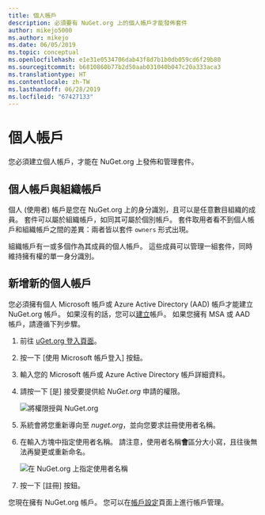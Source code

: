 ```yaml
---
title: 個人帳戶
description: 必須要有 NuGet.org 上的個人帳戶才能發佈套件
author: mikejo5000
ms.author: mikejo
ms.date: 06/05/2019
ms.topic: conceptual
ms.openlocfilehash: e1e31e0534706dab43f8d7b1b0db059cd6f29b80
ms.sourcegitcommit: b6810860b77b2d50aab031040b047c20a333aca3
ms.translationtype: HT
ms.contentlocale: zh-TW
ms.lasthandoff: 06/28/2019
ms.locfileid: "67427133"
---
```

# <a name="individual-accounts"></a>個人帳戶

您必須建立個人帳戶，才能在 NuGet.org 上發佈和管理套件。

## <a name="individual-accounts-vs-organization-accounts"></a>個人帳戶與組織帳戶

個人 (使用者) 帳戶是您在 NuGet.org 上的身分識別，且可以是任意數目組織的成員。 套件可以屬於組織帳戶，如同其可屬於個別帳戶。 套件取用者看不到個人帳戶和組織帳戶之間的差異：兩者皆以套件 `owners` 形式出現。

組織帳戶有一或多個作為其成員的個人帳戶。 這些成員可以管理一組套件，同時維持擁有權的單一身分識別。

## <a name="add-a-new-individual-account"></a>新增新的個人帳戶

您必須擁有個人 Microsoft 帳戶或 Azure Active Directory (AAD) 帳戶才能建立 NuGet.org 帳戶。 如果沒有的話，您可以[建立](https://signup.live.com)帳戶。 如果您擁有 MSA 或 AAD 帳戶，請遵循下列步驟。

1. 前往 [uGet.org 登入頁面](https://www.nuget.org/users/account/LogOn)。

1. 按一下 [使用 Microsoft 帳戶登入]  按鈕。

1. 輸入您的 Microsoft 帳戶或 Azure Active Directory 帳戶詳細資料。

1. 請按一下 [是]  接受要提供給 *NuGet.org* 申請的權限。

   ![將權限授與 NuGet.org](media/nuget-org-permissions.png)

1. 系統會將您重新導向至 *nuget.org*，並向您要求註冊使用者名稱。

1. 在輸入方塊中指定使用者名稱。 請注意，使用者名稱**會**區分大小寫，且往後無法再變更或重新命名。

   ![在 NuGet.org 上指定使用者名稱](media/nuget-org-register.png) 

1. 按一下 [註冊]  按鈕。

您現在擁有 NuGet.org 帳戶。 您可以在[帳戶設定](https://www.nuget.org/account)頁面上進行帳戶管理。
